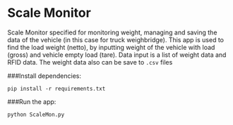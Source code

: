 # Scale Monitor
Scale Monitor specified for monitoring weight, managing and saving the data of the vehicle (in this case for truck weighbridge).
This app is used to find the load weight (netto), by inputting weight of the vehicle with load (gross) and vehicle empty load (tare).
Data input is a list of weight data and RFID data. The weight data also can be save to `.csv` files

###Install dependencies:
```
pip install -r requirements.txt
```
###Run the app:
```
python ScaleMon.py
```
